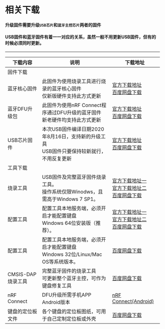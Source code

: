 相关下载
==========

#### 升级固件需要升级`USB芯片`和`蓝牙主控芯片`两者的固件

#### USB固件和蓝牙固件有着一一对应的关系，虽然一般不用更新USB固件，但有的时候必须同时更新。

---------------

| 下载内容       | 说明          | 下载地址 |
| ------------|  ------------| ------------ |
| 固件下载 | 
| 蓝牙核心固件 | 此固件为使用烧录工具进行烧录的蓝牙核心固件<br>仅新版硬件支持此方式更新 | <a href="#!down_kbd.md" class="button">官方下载地址</a><br><a href="https://eyun.baidu.com/s/3bpVmTzx" class="button2">百度网盘下载</a> |
| 蓝牙DFU升级包 | 此固件为使用nRF Connect程序通过DFU升级的蓝牙固件<br>新老硬件均支持此方式更新|<a href="#!down_dfu.md" class="button">官方下载地址</a><br><a href="https://eyun.baidu.com/s/3jJpXwG2" class="button2">百度网盘下载</a>|
| USB芯片固件 | 本次USB固件编译日期2020年8月16日，支持新的升级工具<br>USB固件只要保持较新就行，不用反复更新| <a href="#!down_ch552.md" class="button">官方下载地址</a><br><a href="https://eyun.baidu.com/s/3miXCvES" class="button2">百度网盘下载</a>|
| 工具下载  |
| 烧录工具 | USB固件及完整蓝牙固件烧录工具。</br>操作系统仅限Winodws，且需高于Windows 7 SP1。 | <a href="http://glab.online/down/wch_nrf_burner_setup_1.1.0.2.exe" class="button">官方下载地址一</a><br><a href="http://lotkb.cn/down/wch_nrf_burner_setup_1.1.0.2.exe" class="button">官方下载地址二</a><br> <a href="https://eyun.baidu.com/s/3htz4WZy" class="button2">百度网盘下载</a> |
| 配置工具 | 配置工具本地服务端，必须开启才能配置键盘<br>Windows 64位安装版（推荐）。 | <a href="http://glab.online/down/lkb_configurator_setup_1.0.2.0.exe" class="button">官方下载地址一</a><br><a href="http://lotkb.cn/down/lkb_configurator_setup_1.0.2.0.exe" class="button">官方下载地址二</a><br><a href="https://eyun.baidu.com/s/3eSSze1O" class="button2">百度网盘下载</a> |
| 配置工具 | 配置工具本地服务端，必须开启才能配置键盘<br>Windows 32位/Linux/Mac OS等系统版本。 | <a href="https://eyun.baidu.com/s/3c3X2Zmw" class="button2">百度网盘下载</a> |
| CMSIS-DAP烧录工具 | 完整蓝牙固件的烧录工具<br> 可更新整个蓝牙主控，可作为键盘修复工具| <a href="https://eyun.baidu.com/s/3smnHnI1" class="button2">百度网盘下载</a> |
| nRF Connect | DFU升级所需手机APP<br>Android版本 |<a href="http://glab.online/down/nRF.Connect.apk" class="button">nRF Connect(Android)</a>|
| 键盘的定位板文件 | 各个键盘的定位板图纸，可用于自己定制定位板或外壳 |<a href="https://eyun.baidu.com/s/3kWhhSeb" class="button2">百度网盘下载</a>|

